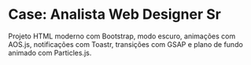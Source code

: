 # Case: Analista Web Designer Sr

Projeto HTML moderno com Bootstrap, modo escuro, animações com AOS.js, notificações com Toastr, transições com GSAP e plano de fundo animado com Particles.js.